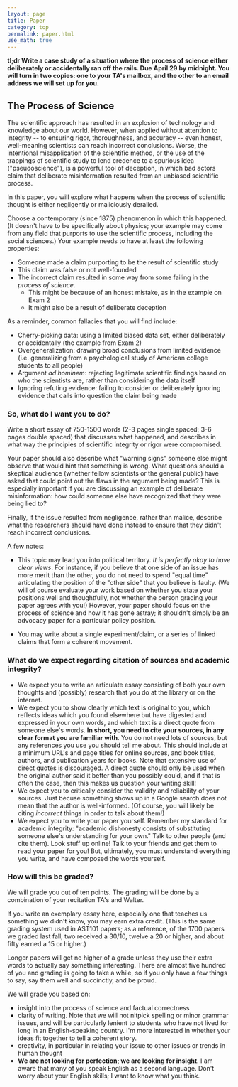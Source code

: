 ```yaml
---
layout: page
title: Paper
category: top
permalink: paper.html 
use_math: true
---
```


**tl;dr Write a case study of a situation where the process of science either deliberately or accidentally ran off the rails. 
Due April 29 by midnight. You will turn in two copies: one to your TA's mailbox, and the other to an email address we will set up for you.**

## The Process of Science 

The scientific approach has resulted in an explosion of technology and knowledge about our world. However, when applied without attention to integrity -- to ensuring rigor, thoroughness, and accuracy -- even honest, well-meaning scientists
can reach incorrect conclusions. Worse, the intentional misapplication of the scientific method, or the use of the trappings of scientific study to lend credence to a spurious idea ("pseudoscience"), is a powerful tool of deception, in which
bad actors claim that deliberate misinformation resulted from an unbiased scientific process.

In this paper, you will explore what happens when the process of scientific thought is either negligently or maliciously derailed.

Choose a contemporary (since 1875) phenomenon in which this happened. (It doesn't have to be specifically about physics; your example may come from any field that purports to use the scientific process, including the social sciences.) 
Your example needs to have at least the following properties:

* Someone made a claim purporting to be the result of scientific study
* This claim was false or not well-founded
* The incorrect claim resulted in some way from some failing in the *process of science*.
  * This might be because of an honest mistake, as in the example on Exam 2
  * It might also be a result of deliberate deception


As a reminder, common fallacies that you will find include:

* Cherry-picking data: using a limited biased data set, either deliberately or accidentally (the example from Exam 2)
* Overgeneralization: drawing broad conclusions from limited evidence (i.e. generalizing from a psychological study of American college students to all people)
* Argument *ad hominem*: rejecting legitimate scientific findings based on who the scientists are, rather than considering the data itself
* Ignoring refuting evidence: failing to consider or deliberately ignoring evidence that calls into question the claim being made

### So, what do I want you to do?

Write a short essay of 750-1500 words (2-3 pages single spaced; 3-6 pages double spaced) that discusses what happened, and describes in what way the principles of scientific integrity or rigor were compromised.

Your paper should also describe what "warning signs" someone else might observe that would hint that something is wrong. 
What questions should a skeptical audience (whether fellow scientists or the general public) have asked that could point 
out the flaws in the argument being made? This is especially important if you are discussing an example of 
deliberate misinformation: how could someone else have recognized that they were being lied to?

Finally, if the issue resulted from negligence, rather than malice, describe what the researchers should have 
done instead to ensure that they didn't reach incorrect conclusions.

A few notes:

* This topic may lead you into political territory. *It is perfectly okay to have clear views*. For instance, if you believe 
that one side of an issue has more merit than the other, you do not need to spend "equal time" articulating the 
position of the "other side" that you believe is faulty. (We will of course evaluate your work based on whether you 
state your positions well and thoughtfully, not whether the person grading your paper agrees with you!) However, your
paper should focus on the process of science and how it has gone astray; it shouldn't simply be an advocacy paper 
for a particular policy position. 

* You may write about a single experiment/claim, or a series of linked claims that form a coherent movement.

### What do we expect regarding citation of sources and academic integrity?

* We expect you to write an articulate essay consisting of both your own thoughts and (possibly) research that you do at the library or on the internet.
* We expect you to show clearly which text is original to you, which reflects ideas which you found elsewhere but have digested and expressed in your own words, and which text is a direct quote from someone else's words. **In short, you need to cite your sources, in any clear format you are familiar with**.
You do not need lots of sources, but any references you use you should tell me about.
This should include at a minimum URL's and page titles for online sources, and book titles, authors, and publication years for books. 
Note that extensive use of direct quotes is discouraged. A direct quote should only be used when the original author said it better than you possibly could, and if that is
often the case, then this makes us question your writing skill!
* We expect you to critically consider the validity and reliability of your sources. Just becuse something shows up in a Google search does not mean that the author is well-informed.
(Of course, you will likely be citing *incorrect* things in order to talk about them!) 
* We expect you to write your paper yourself. Remember my standard for academic integrity: "academic dishonesty consists of substituting someone else's understanding for your own." 
Talk to other people (and cite them). Look stuff up online! Talk to your friends and get them to read your paper for you!
But, ultimately, you must understand everything you write, and have composed the words yourself.

### How will this be graded?

We will grade you out of ten points. The grading will be done by a combination of your recitation TA's and Walter. 

If you write an exemplary essay here, especially one that teaches us something we didn't know, you may earn extra credit.
(This is the same grading system used in AST101 papers; as a reference, of the 1700 papers we graded last fall, two received a 30/10, 
twelve a 20 or higher, and about fifty earned a 15 or higher.)

 Longer papers will get no higher of a grade
unless they use their extra words to actually say something interesting. There are almost five hundred of you and grading is going to take a while, so if you only have a few things to say, say them well and succinctly, and be proud.

We will grade you based on:

* insight into the process of science and factual correctness
* clarity of writing. Note that we will not nitpick spelling or minor grammar issues, and will be particularly lenient to students who have not lived for long in an English-speaking country. I'm more interested in whether your ideas fit together to tell a coherent story.
* creativity, in particular in relating your issue to other issues or trends in human thought 
* **We are not looking for perfection; we are looking for insight**. I am aware that many of you speak English as a second language. Don't worry about your English skills; I want to know what you think.

